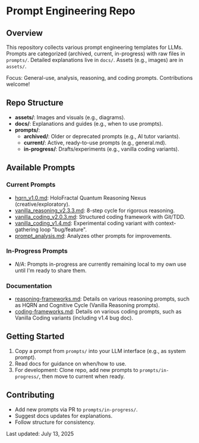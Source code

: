 # Prompt Engineering Repo

## Overview

This repository collects various prompt engineering templates for LLMs. Prompts are categorized (archived, current, in-progress) with raw files in `prompts/`. Detailed explanations live in `docs/`. Assets (e.g., images) are in `assets/`.

Focus: General-use, analysis, reasoning, and coding prompts. Contributions welcome!

## Repo Structure

- **assets/**: Images and visuals (e.g., diagrams).
- **docs/**: Explanations and guides (e.g., when to use prompts).
- **prompts/**:
  - **archived/**: Older or deprecated prompts (e.g., AI tutor variants).
  - **current/**: Active, ready-to-use prompts (e.g., general.md).
  - **in-progress/**: Drafts/experiments (e.g., vanilla coding variants).

## Available Prompts

### Current Prompts

- [hqrn_v1.0.md](prompts/current/reasoning/hqrn_v1.0.md): HoloFractal Quantum Reasoning Nexus (creative/exploratory).
- [vanilla_reasoning_v2.3.3.md](prompts/current/reasoning/vanilla_reasoning_v2.3.3.md): 8-step cycle for rigorous reasoning.
- [vanilla_coding_v2.0.3.md](prompts/current/coding/vanilla_coding_v2.0.3.md): Structured coding framework with Git/TDD.
- [vanilla_coding_v1.4.md](prompts/current/coding/vanilla_coding_v1.4.md): Experimental coding variant with context-gathering loop "bug/feature".
- [prompt_analysis.md](prompts/current/prompt_analysis.md): Analyzes other prompts for improvements.

### In-Progress Prompts

- _N/A_: Prompts in-progress are currently remaining local to my own use until I'm ready to share them.

### Documentation

- [reasoning-frameworks.md](docs/reasoning-frameworks.md): Details on various reasoning prompts, such as HQRN and Cognitive Cycle (Vanilla Reasoning prompts).
- [coding-frameworks.md](docs/coding-frameworks.md): Details on various coding prompts, such as Vanilla Coding variants (including v1.4 bug doc).

## Getting Started

1. Copy a prompt from `prompts/` into your LLM interface (e.g., as system prompt).
2. Read docs for guidance on when/how to use.
3. For development: Clone repo, add new prompts to `prompts/in-progress/`, then move to current when ready.

## Contributing

- Add new prompts via PR to `prompts/in-progress/`.
- Suggest docs updates for explanations.
- Follow structure for consistency.

Last updated: July 13, 2025